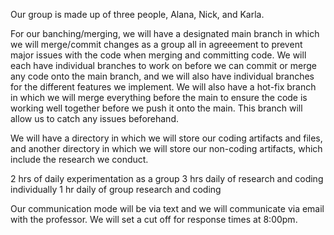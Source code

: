 Our group is made up of three people, Alana, Nick, and Karla. 

For our banching/merging, we will have a designated main branch in which we will merge/commit changes as a group all in agreeement to prevent major issues with the code when merging and committing code. We will each have individual branches to work on before we can commit or merge any code onto the main branch, and we will also have individual branches for the different features we implement. We will also have a hot-fix branch in which we will merge everything before the main to ensure the code is working well together before we push it onto the main. This branch will allow us to catch any issues beforehand. 

We will have a directory in which we will store our coding artifacts and files, and another directory in which we will store our non-coding artifacts, which include the research we conduct. 

2 hrs of daily experimentation as a group 
3 hrs daily of research and coding individually 
1 hr daily of group research and coding 

Our communication mode will be via text and we will communicate via email with the professor. We will set a cut off for response times at 8:00pm. 
